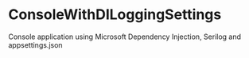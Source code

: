 # ConsoleWithDILoggingSettings
Console application using Microsoft Dependency Injection, Serilog and appsettings.json
